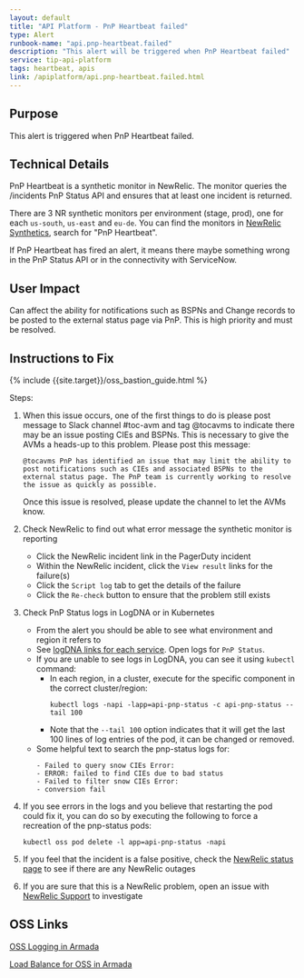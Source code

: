 ```yaml
---
layout: default
title: "API Platform - PnP Heartbeat failed"
type: Alert
runbook-name: "api.pnp-heartbeat.failed"
description: "This alert will be triggered when PnP Heartbeat failed"
service: tip-api-platform
tags: heartbeat, apis
link: /apiplatform/api.pnp-heartbeat.failed.html
---
```


## Purpose

This alert is triggered when PnP Heartbeat failed.

## Technical Details

PnP Heartbeat is a synthetic monitor in NewRelic. The monitor queries the /incidents PnP Status API and ensures that at least one incident is returned.

There are 3 NR synthetic monitors per environment (stage, prod), one for each `us-south`, `us-east` and `eu-de`. You can find the monitors in [NewRelic Synthetics]({{site.data[site.target].oss-apiplatform.links.new-relic-synthetics.link}}), search for "PnP Heartbeat".  

If PnP Heartbeat has fired an alert, it means there maybe something wrong in the PnP Status API or in the connectivity with ServiceNow.

## User Impact

Can affect the ability for notifications such as BSPNs and Change records to be posted to the external status page via PnP.  This is high priority and must be resolved.

## Instructions to Fix

{% include {{site.target}}/oss_bastion_guide.html %}

Steps:

1. When this issue occurs, one of the first things to do is please post message to Slack channel #toc-avm and tag @tocavms to indicate there may be an issue posting CIEs and BSPNs.  This is necessary to give the AVMs a heads-up to this problem. Please post this message:
   ```
   @tocavms PnP has identified an issue that may limit the ability to post notifications such as CIEs and associated BSPNs to the external status page. The PnP team is currently working to resolve the issue as quickly as possible.
   ```
   Once this issue is resolved, please update the channel to let the AVMs know.

2. Check NewRelic to find out what error message the synthetic monitor is reporting
   - Click the NewRelic incident link in the PagerDuty incident
   - Within the NewRelic incident, click the `View result` links for the failure(s)
   - Click the `Script log` tab to get the details of the failure
   - Click the `Re-check` button to ensure that the problem still exists
3. Check PnP Status logs in LogDNA or in Kubernetes
    - From the alert you should be able to see what environment and region it refers to
    - See [logDNA links for each service]({{site.baseurl}}/docs/runbooks/apiplatform/ibm/PNP_logDNA_links.html#pnp-status). Open logs for `PnP Status`.
    - If you are unable to see logs in LogDNA, you can see it using `kubectl` command:
        - In each region, in a cluster, execute for the specific component in the correct cluster/region:
           ```  
           kubectl logs -napi -lapp=api-pnp-status -c api-pnp-status --tail 100
           ```
        - Note that the `--tail 100` option indicates that it will get the last 100 lines of log entries of the pod, it can be changed or removed.
    - Some helpful text to search the pnp-status logs for:
        ```
        - Failed to query snow CIEs Error:
        - ERROR: failed to find CIEs due to bad status
        - Failed to filter snow CIEs Error:
        - conversion fail
        ```
4. If you see errors in the logs and you believe that restarting the pod could fix it, you can do so by executing the following to force a recreation of the pnp-status pods:
    ```
    kubectl oss pod delete -l app=api-pnp-status -napi 
    ```
5. If you feel that the incident is a false positive, check the [NewRelic status page]({{site.data[site.target].oss-apiplatform.links.new-relic-status.link}}) to see if there are any NewRelic outages
6. If you are sure that this is a NewRelic problem, open an issue with [NewRelic Support]({{site.data[site.target].oss-apiplatform.links.new-relic-support.link}}) to investigate

## OSS Links

[OSS Logging in Armada]({{site.data[site.target].oss-apiplatform.links.oss-logging-armada.link}})

[Load Balance for OSS in Armada]({{site.data[site.target].oss-apiplatform.links.oss-lb-armada.link}})
